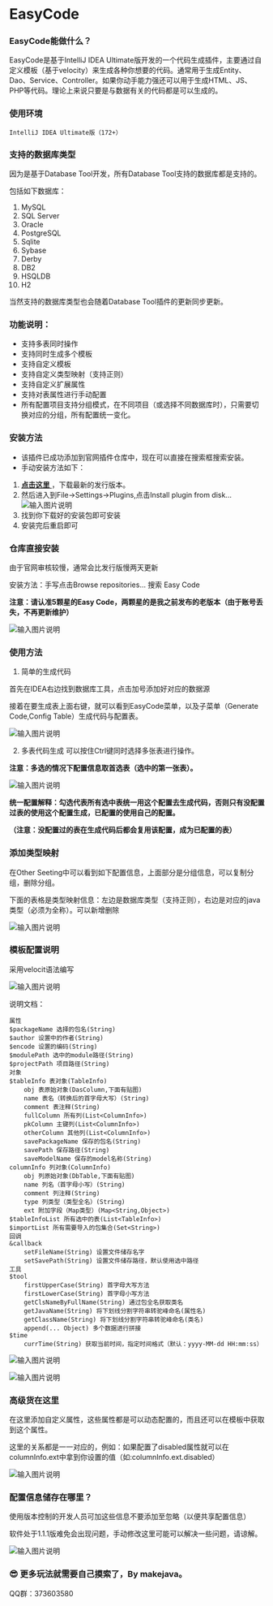 # EasyCode

### EasyCode能做什么？

EasyCode是基于IntelliJ IDEA Ultimate版开发的一个代码生成插件，主要通过自定义模板（基于velocity）来生成各种你想要的代码。通常用于生成Entity、Dao、Service、Controller。如果你动手能力强还可以用于生成HTML、JS、PHP等代码。理论上来说只要是与数据有关的代码都是可以生成的。

### 使用环境
`IntelliJ IDEA Ultimate版（172+）`

### 支持的数据库类型
因为是基于Database Tool开发，所有Database Tool支持的数据库都是支持的。

包括如下数据库：

1. MySQL
2. SQL Server
3. Oracle
4. PostgreSQL
5. Sqlite
6. Sybase
7. Derby
8. DB2
9. HSQLDB
10. H2

当然支持的数据库类型也会随着Database Tool插件的更新同步更新。


### 功能说明：
* 支持多表同时操作
* 支持同时生成多个模板
* 支持自定义模板
* 支持自定义类型映射（支持正则）
* 支持自定义扩展属性
* 支持对表属性进行手动配置
* 所有配置项目支持分组模式，在不同项目（或选择不同数据库时），只需要切换对应的分组，所有配置统一变化。
### 安装方法
* 该插件已成功添加到官网插件仓库中，现在可以直接在搜索框搜索安装。
* 手动安装方法如下：
1. [ **点击这里** ](../../releases)，下载最新的发行版本。
2. 然后进入到File->Settings->Plugins,点击Install plugin from disk...
![输入图片说明](https://images.gitee.com/uploads/images/2018/0719/143320_ac3b91d7_920085.png "安装插件")
3. 找到你下载好的安装包即可安装
4. 安装完后重启即可

### 仓库直接安装
由于官网审核较慢，通常会比发行版慢两天更新

安装方法：手写点击Browse repositories... 搜索 Easy Code

 **注意：请认准5颗星的Easy Code，两颗星的是我之前发布的老版本（由于账号丢失，不再更新维护）** 

![输入图片说明](https://images.gitee.com/uploads/images/2018/0727/112706_19564a38_920085.png "屏幕截图.png")


### 使用方法
1. 简单的生成代码

首先在IDEA右边找到数据库工具，点击加号添加好对应的数据源

接着在要生成表上面右键，就可以看到EasyCode菜单，以及子菜单（Generate Code,Config Table）生成代码与配置表。

![输入图片说明](../../raw/master/%E6%95%99%E7%A8%8B%E5%9B%BE%E7%89%87/%E5%8D%95%E8%A1%A8%E4%BB%A3%E7%A0%81%E7%94%9F%E6%88%90.gif "单表代码生成.gif")

2. 多表代码生成
可以按住Ctrl键同时选择多张表进行操作。

 **注意：多选的情况下配置信息取首选表（选中的第一张表）。** 

![输入图片说明](../../raw/master/%E6%95%99%E7%A8%8B%E5%9B%BE%E7%89%87/%E5%A4%9A%E8%A1%A8%E4%BB%A3%E7%A0%81%E7%94%9F%E6%88%90.gif "多表代码生成.gif")


**统一配置解释：勾选代表所有选中表统一用这个配置去生成代码，否则只有没配置过表的使用这个配置生成，已配置的使用自己的配置。**

**（注意：没配置过的表在生成代码后都会复用该配置，成为已配置的表）** 

### 添加类型映射

在Other Seeting中可以看到如下配置信息，上面部分是分组信息，可以复制分组，删除分组。

下面的表格是类型映射信息：左边是数据库类型（支持正则），右边是对应的java类型（必须为全称）。可以新增删除

![输入图片说明](../../raw/master/%E6%95%99%E7%A8%8B%E5%9B%BE%E7%89%87/%E6%B7%BB%E5%8A%A0%E7%B1%BB%E5%9E%8B%E6%98%A0%E5%B0%84.gif "添加类型映射.gif")

### 模板配置说明

采用velocit语法编写

![输入图片说明](https://images.gitee.com/uploads/images/2018/0719/150307_7f96fb68_920085.png "屏幕截图.png")


说明文档：

```
属性
$packageName 选择的包名(String)
$author 设置中的作者(String)
$encode 设置的编码(String)
$modulePath 选中的module路径(String)
$projectPath 项目路径(String)
对象
$tableInfo 表对象(TableInfo)
    obj 表原始对象(DasColumn,下面有贴图)
    name 表名（转换后的首字母大写）(String)
    comment 表注释(String)
    fullColumn 所有列(List<ColumnInfo>)
    pkColumn 主键列(List<ColumnInfo>)
    otherColumn 其他列(List<ColumnInfo>)
    savePackageName 保存的包名(String)
    savePath 保存路径(String)
    saveModelName 保存的model名称(String)
columnInfo 列对象(ColumnInfo)
    obj 列原始对象(DbTable,下面有贴图)
    name 列名（首字母小写）(String)
    comment 列注释(String)
    type 列类型（类型全名）(String)
    ext 附加字段（Map类型）(Map<String,Object>)
$tableInfoList 所有选中的表(List<TableInfo>)
$importList 所有需要导入的包集合(Set<String>)
回调
&callback
    setFileName(String) 设置文件储存名字
    setSavePath(String) 设置文件储存路径，默认使用选中路径
工具
$tool
    firstUpperCase(String) 首字母大写方法
    firstLowerCase(String) 首字母小写方法
    getClsNameByFullName(String) 通过包全名获取类名
    getJavaName(String) 将下划线分割字符串转驼峰命名(属性名)
    getClassName(String) 将下划线分割字符串转驼峰命名(类名)
    append(... Object) 多个数据进行拼接
$time
    currTime(String) 获取当前时间，指定时间格式（默认：yyyy-MM-dd HH:mm:ss）
```

![输入图片说明](https://images.gitee.com/uploads/images/2018/0731/091559_94caf1b3_920085.png "屏幕截图.png")

![输入图片说明](https://images.gitee.com/uploads/images/2018/0731/091758_3a8d8994_920085.png "屏幕截图.png")

### 高级货在这里

在这里添加自定义属性，这些属性都是可以动态配置的，而且还可以在模板中获取到这个属性。

这里的关系都是一一对应的，例如：如果配置了disabled属性就可以在columnInfo.ext中拿到你设置的值（如:columnInfo.ext.disabled）

![输入图片说明](../../raw/master/%E6%95%99%E7%A8%8B%E5%9B%BE%E7%89%87/%E8%87%AA%E5%AE%9A%E4%B9%89%E6%89%A9%E5%B1%95%E5%B1%9E%E6%80%A7.gif "自定义扩展属性.gif")


### 配置信息储存在哪里？

使用版本控制的开发人员可加这些信息不要添加至忽略（以便共享配置信息）

软件处于1.1.1版难免会出现问题，手动修改这里可能可以解决一些问题，请谅解。

![输入图片说明](https://images.gitee.com/uploads/images/2018/0719/150823_ffc482f0_920085.png "屏幕截图.png")

###  :sunglasses: 更多玩法就需要自己摸索了，By makejava。

QQ群：373603580
